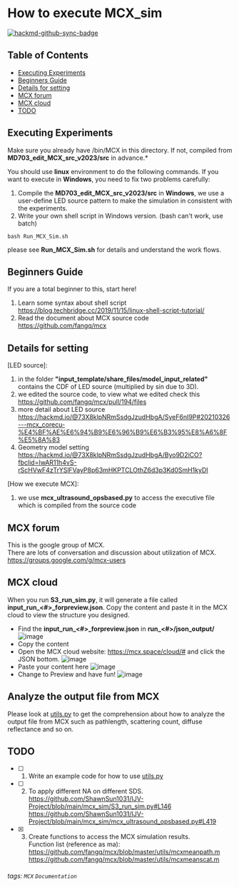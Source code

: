 How to execute MCX_sim
===


[![hackmd-github-sync-badge](https://hackmd.io/ygh1d2wOSeuPGTxB9IZHEQ/badge)](https://hackmd.io/ygh1d2wOSeuPGTxB9IZHEQ)

## Table of Contents
- [Executing Experiments](#Executing-Experiments)
- [Beginners Guide](#Beginners-Guide)
- [Details for setting](#Details-for-setting)
- [MCX forum](#MCX-forum)
- [MCX cloud](#MCX-cloud)
- [TODO](#TODO)

## Executing Experiments

Make sure you already have /bin/MCX in this directory.
If not, compiled from **MD703_edit_MCX_src_v2023/src** in advance.*


You should use **linux** environment to do the following commands.
If you want to execute in **Windows**, you need to fix two problems carefully:
1. Compile the **MD703_edit_MCX_src_v2023/src** in **Windows**, we use a user-define LED source pattern to make the simulation in consistent with the experiments.
2. Write your own shell script in Windows version. (bash can't work, use batch)

```shell=
bash Run_MCX_Sim.sh
```

please see **Run_MCX_Sim.sh** for details and understand the work flows.

## Beginners Guide

If you are a total beginner to this, start here!

1. Learn some syntax about shell script https://blog.techbridge.cc/2019/11/15/linux-shell-script-tutorial/
2. Read the document about MCX source code https://github.com/fangq/mcx

## Details for setting
[LED source]: 
1. in the folder **"input_template/share_files/model_input_related"** contains the CDF of LED source (multiplied by sin due to 3D).
2. we edited the source code, to view what we edited check this https://github.com/fangq/mcx/pull/194/files
3. more detail about LED source https://hackmd.io/@73X8klpNRmSsdgJzudHbgA/SyeF6nI9P#20210326---mcx_corecu-%E4%BF%AE%E6%94%B9%E6%96%B9%E6%B3%95%E8%A6%8F%E5%8A%83
4. Geometry model setting
https://hackmd.io/@73X8klpNRmSsdgJzudHbgA/Byo9D2iCO?fbclid=IwAR11h4vS-rScHVwF4zTrYSlFVayP8p63mHKPTCLOthZ6d3p3Kd0SmH1kyDI

[How we execute MCX]:
1. we use **mcx_ultrasound_opsbased.py** to access the executive file which is compiled from the source code

## MCX forum 
This is the google group of MCX.  
There are lots of conversation and discussion about utilization of MCX.  
https://groups.google.com/g/mcx-users

## MCX cloud 
When you run **S3_run_sim.py**, it will generate a file called **input_run_<#>_forpreview.json**. Copy the content and paste it in the MCX cloud to view the structure you designed.

- Find the **input_run_<#>_forpreview.json** in **run_<#>/json_output/**
![image](https://hackmd.io/_uploads/SJnRGw2ST.png)
- Copy the content
- Open the MCX cloud website: https://mcx.space/cloud/# and click the JSON bottom. ![image](https://hackmd.io/_uploads/rJWomDnB6.png)
- Paste your content here ![image](https://hackmd.io/_uploads/BydGNDhHT.png)
- Change to Preview and have fun! ![image](https://hackmd.io/_uploads/rytjVP2rT.png)

## Analyze the output file from MCX
Please look at [utils.py](https://github.com/ShawnSun1031/IJV-Project/blob/main/mcx_sim/utils.py) to get the comprehension about how to analyze the output file from MCX such as pathlength, scattering count, diffuse reflectance and so on.


## TODO
- [ ] 1. Write an example code for how to use [utils.py](https://github.com/ShawnSun1031/IJV-Project/blob/main/mcx_sim/utils.py)  
- [ ] 2. To apply different NA on different SDS.  
https://github.com/ShawnSun1031/IJV-Project/blob/main/mcx_sim/S3_run_sim.py#L146  
https://github.com/ShawnSun1031/IJV-Project/blob/main/mcx_sim/mcx_ultrasound_opsbased.py#L419
- [x] 3. Create functions to access the MCX simulation results.  
Function list (reference as ma):  
https://github.com/fangq/mcx/blob/master/utils/mcxmeanpath.m  
https://github.com/fangq/mcx/blob/master/utils/mcxmeanscat.m



###### tags: `MCX` `Documentation`
